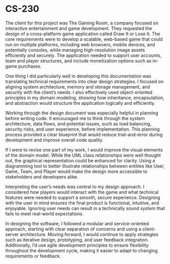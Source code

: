 # CS-230

The client for this project was The Gaming Room, a company focused on interactive entertainment and game development. They requested the design of a cross-platform game application called Draw It or Lose It. The core requirements were to develop a scalable, web-based game that could run on multiple platforms, including web browsers, mobile devices, and potentially consoles, while managing high-resolution image assets efficiently and securely. The application needed to support user accounts, team and player structures, and include monetization options such as in-game purchases.



One thing I did particularly well in developing this documentation was translating technical requirements into clear design strategies. I focused on aligning system architecture, memory and storage management, and security with the client’s needs. I also effectively used object-oriented principles in my domain modeling, showing how inheritance, encapsulation, and abstraction would structure the application logically and efficiently.



Working through the design document was especially helpful in planning before writing code. It encouraged me to think through the system architecture, data flows, and potential issues, such as load balancing, security risks, and user experience, before implementation. This planning process provided a clear blueprint that would reduce trial-and-error during development and improve overall code quality.



If I were to revise one part of my work, I would improve the visual elements of the domain model. While the UML class relationships were well thought out, the graphical representation could be enhanced for clarity. Using a diagramming tool to better illustrate relationships between entities like User, Game, Team, and Player would make the design more accessible to stakeholders and developers alike.



Interpreting the user’s needs was central to my design approach. I considered how players would interact with the game and what technical features were needed to support a smooth, secure experience. Designing with the user in mind ensures the final product is functional, intuitive, and enjoyable. Ignoring user needs can result in a technically sound system that fails to meet real-world expectations.



In designing the software, I followed a modular and service-oriented approach, starting with clear separation of concerns and using a client-server architecture. Moving forward, I would continue to apply strategies such as iterative design, prototyping, and user feedback integration. Additionally, I’d use agile development principles to ensure flexibility throughout the development cycle, making it easier to adapt to changing requirements or feedback.

